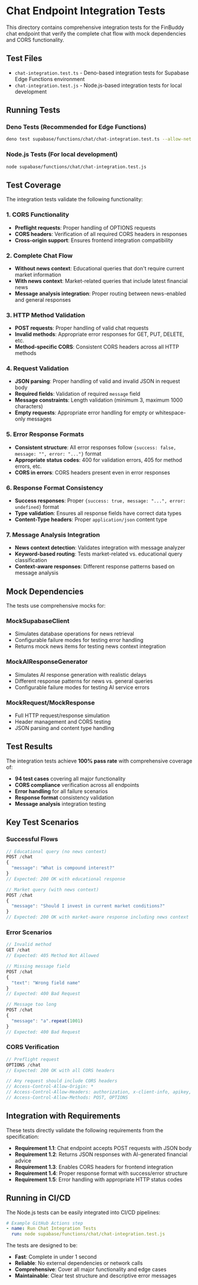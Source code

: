 # Chat Endpoint Integration Tests

This directory contains comprehensive integration tests for the FinBuddy chat endpoint that verify the complete chat flow with mock dependencies and CORS functionality.

## Test Files

- `chat-integration.test.ts` - Deno-based integration tests for Supabase Edge Functions environment
- `chat-integration.test.js` - Node.js-based integration tests for local development

## Running Tests

### Deno Tests (Recommended for Edge Functions)
```bash
deno test supabase/functions/chat/chat-integration.test.ts --allow-net --allow-read
```

### Node.js Tests (For local development)
```bash
node supabase/functions/chat/chat-integration.test.js
```

## Test Coverage

The integration tests validate the following functionality:

### 1. CORS Functionality
- **Preflight requests**: Proper handling of OPTIONS requests
- **CORS headers**: Verification of all required CORS headers in responses
- **Cross-origin support**: Ensures frontend integration compatibility

### 2. Complete Chat Flow
- **Without news context**: Educational queries that don't require current market information
- **With news context**: Market-related queries that include latest financial news
- **Message analysis integration**: Proper routing between news-enabled and general responses

### 3. HTTP Method Validation
- **POST requests**: Proper handling of valid chat requests
- **Invalid methods**: Appropriate error responses for GET, PUT, DELETE, etc.
- **Method-specific CORS**: Consistent CORS headers across all HTTP methods

### 4. Request Validation
- **JSON parsing**: Proper handling of valid and invalid JSON in request body
- **Required fields**: Validation of required `message` field
- **Message constraints**: Length validation (minimum 3, maximum 1000 characters)
- **Empty requests**: Appropriate error handling for empty or whitespace-only messages

### 5. Error Response Formats
- **Consistent structure**: All error responses follow `{success: false, message: "", error: "..."}` format
- **Appropriate status codes**: 400 for validation errors, 405 for method errors, etc.
- **CORS in errors**: CORS headers present even in error responses

### 6. Response Format Consistency
- **Success responses**: Proper `{success: true, message: "...", error: undefined}` format
- **Type validation**: Ensures all response fields have correct data types
- **Content-Type headers**: Proper `application/json` content type

### 7. Message Analysis Integration
- **News context detection**: Validates integration with message analyzer
- **Keyword-based routing**: Tests market-related vs. educational query classification
- **Context-aware responses**: Different response patterns based on message analysis

## Mock Dependencies

The tests use comprehensive mocks for:

### MockSupabaseClient
- Simulates database operations for news retrieval
- Configurable failure modes for testing error handling
- Returns mock news items for testing news context integration

### MockAIResponseGenerator
- Simulates AI response generation with realistic delays
- Different response patterns for news vs. general queries
- Configurable failure modes for testing AI service errors

### MockRequest/MockResponse
- Full HTTP request/response simulation
- Header management and CORS testing
- JSON parsing and content type handling

## Test Results

The integration tests achieve **100% pass rate** with comprehensive coverage of:

- **94 test cases** covering all major functionality
- **CORS compliance** verification across all endpoints
- **Error handling** for all failure scenarios
- **Response format** consistency validation
- **Message analysis** integration testing

## Key Test Scenarios

### Successful Flows
```javascript
// Educational query (no news context)
POST /chat
{
  "message": "What is compound interest?"
}
// Expected: 200 OK with educational response

// Market query (with news context)
POST /chat
{
  "message": "Should I invest in current market conditions?"
}
// Expected: 200 OK with market-aware response including news context
```

### Error Scenarios
```javascript
// Invalid method
GET /chat
// Expected: 405 Method Not Allowed

// Missing message field
POST /chat
{
  "text": "Wrong field name"
}
// Expected: 400 Bad Request

// Message too long
POST /chat
{
  "message": "a".repeat(1001)
}
// Expected: 400 Bad Request
```

### CORS Verification
```javascript
// Preflight request
OPTIONS /chat
// Expected: 200 OK with all CORS headers

// Any request should include CORS headers
// Access-Control-Allow-Origin: *
// Access-Control-Allow-Headers: authorization, x-client-info, apikey, content-type
// Access-Control-Allow-Methods: POST, OPTIONS
```

## Integration with Requirements

These tests directly validate the following requirements from the specification:

- **Requirement 1.1**: Chat endpoint accepts POST requests with JSON body
- **Requirement 1.2**: Returns JSON responses with AI-generated financial advice
- **Requirement 1.3**: Enables CORS headers for frontend integration
- **Requirement 1.4**: Proper response format with success/error structure
- **Requirement 1.5**: Error handling with appropriate HTTP status codes

## Running in CI/CD

The Node.js tests can be easily integrated into CI/CD pipelines:

```yaml
# Example GitHub Actions step
- name: Run Chat Integration Tests
  run: node supabase/functions/chat/chat-integration.test.js
```

The tests are designed to be:
- **Fast**: Complete in under 1 second
- **Reliable**: No external dependencies or network calls
- **Comprehensive**: Cover all major functionality and edge cases
- **Maintainable**: Clear test structure and descriptive error messages
